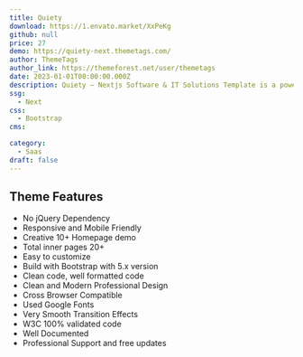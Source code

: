 ```yaml
---
title: Quiety
download: https://1.envato.market/XxPeKg
github: null
price: 27
demo: https://quiety-next.themetags.com/
author: ThemeTags
author_link: https://themeforest.net/user/themetags
date: 2023-01-01T00:00:00.000Z
description: Quiety – Nextjs Software & IT Solutions Template is a powerful Easy to use, Mobile friendly, highly customizable SEO friendly IT solutions and SAAS template, built with Bootstrap 5 CSS framework.
ssg:
  - Next
css:
  - Bootstrap
cms:

category:
  - Saas
draft: false
---
```

## Theme Features

- No jQuery Dependency
- Responsive and Mobile Friendly
- Creative 10+ Homepage demo
- Total inner pages 20+
- Easy to customize
- Build with Bootstrap with 5.x version
- Clean code, well formatted code
- Clean and Modern Professional Design
- Cross Browser Compatible
- Used Google Fonts
- Very Smooth Transition Effects
- W3C 100% validated code
- Well Documented
- Professional Support and free updates
